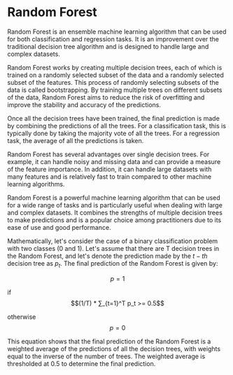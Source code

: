 # Random Forest
Random Forest is an ensemble machine learning algorithm that can be used for both classification and regression tasks. It is an improvement over the traditional decision tree algorithm and is designed to handle large and complex datasets.

Random Forest works by creating multiple decision trees, each of which is trained on a randomly selected subset of the data and a randomly selected subset of the features. This process of randomly selecting subsets of the data is called bootstrapping. By training multiple trees on different subsets of the data, Random Forest aims to reduce the risk of overfitting and improve the stability and accuracy of the predictions.

Once all the decision trees have been trained, the final prediction is made by combining the predictions of all the trees. For a classification task, this is typically done by taking the majority vote of all the trees. For a regression task, the average of all the predictions is taken.

Random Forest has several advantages over single decision trees. For example, it can handle noisy and missing data and can provide a measure of the feature importance. In addition, it can handle large datasets with many features and is relatively fast to train compared to other machine learning algorithms.

Random Forest is a powerful machine learning algorithm that can be used for a wide range of tasks and is particularly useful when dealing with large and complex datasets. It combines the strengths of multiple decision trees to make predictions and is a popular choice among practitioners due to its ease of use and good performance.

Mathematically, let's consider the case of a binary classification problem with two classes (0 and 1). Let's assume that there are T decision trees in the Random Forest, and let's denote the prediction made by the $t-th$ decision tree as $p_t$. The final prediction of the Random Forest is given by:

$$p = 1$$ 

if  $$(1/T) * ∑_{t=1}^T p_t >= 0.5$$

otherwise $$p = 0$$ 

This equation shows that the final prediction of the Random Forest is a weighted average of the predictions of all the decision trees, with weights equal to the inverse of the number of trees. The weighted average is thresholded at 0.5 to determine the final prediction.

